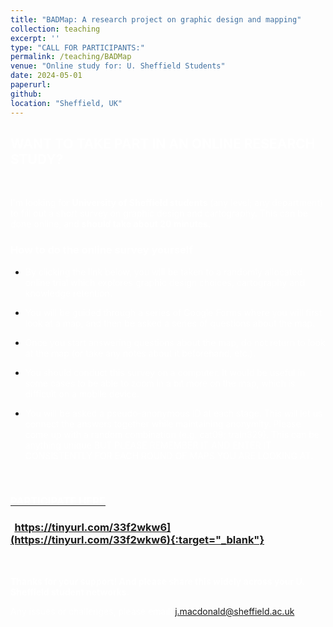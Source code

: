 ```yaml
---
title: "BADMap: A research project on graphic design and mapping"
collection: teaching
excerpt: ''
type: "CALL FOR PARTICIPANTS:"
permalink: /teaching/BADMap
venue: "Online study for: U. Sheffield Students"
date: 2024-05-01
paperurl: 
github: 
location: "Sheffield, UK"
---
```


## <span style="color:white">WANT TO TAKE PART IN AN ONLINE RESEARCH STUDY?</span>

&nbsp;
&nbsp;

<span style="color: white;">I'm looking for **University of Sheffield students** (any level; any department) to fill out a short survey on graphic design and cartography. This can be done online, and **should take about 20 minutes.**</span>


### <span style="color:white">How to do the online survey yourself</span>

- <span style="color: white;">By clicking the link below, you will be taken to a randomly allocated online trial which explores graphic design choices, cartography and knowledge retention.</span>

- <span style="color: white;">You will be guided through a series of Google Forms where you will first look at a map, and then be asked a series of questions about the map.</span>
 
- <span style="color: white;">Once you start answering questions about the map, do not return to look at the map (or take any notes about it beforehand, etc.).</span>
 
- <span style="color: white;">You should conduct this survey on a computer. It would be useful in some cases to be able to zoom in a bit more on the map, which is difficult on a mobile device.</span>

- <span style="color: white;">You will be asked a pseudo-anonymous ID at each stage. This will let us connect the answers together while maintaining anonymity. Please come up with a random <WORD><NUMBER> combination (e.g. cat09; train329). This can be anything unique BUT PLEASE REMEMBER IT AND ENTER IT CONSISTENTLY FOR EACH ROUND OF MAPS YOU ARE LOOKING AT.</span>

&nbsp;
&nbsp;
### <u><span style="color: white;">PARTICIPATE HERE</span></u>
### <span style="color:white">[https://tinyurl.com/33f2wkw6](https://tinyurl.com/33f2wkw6){:target="_blank"}</span>

&nbsp;
&nbsp;

<span style="color: white;">**Thanks for your support! And please share this widely across your U. Sheffield student networks.**</span>

<span style="color:white">Any issues or challenges, please email: j.macdonald@sheffield.ac.uk</span>
